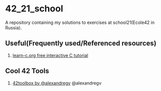 # 42_21_school
A repository containing my solutions to exercises at school21(Ecole42 in Russia).

## Useful(Frequently used/Referenced resources)
1. [learn-c.org free interactive C tutorial](https://www.learn-c.org/)

## Cool 42 Tools
1. [42toolbox by @alexandregv](https://github.com/alexandregv/42toolbox) @alexandregv
